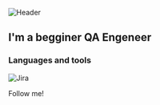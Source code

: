 ![Header](https://user-images.githubusercontent.com/113775068/194911002-d9a06bd2-1008-4bc6-9fab-d97f9a5cefbe.png)

## I'm a begginer QA Engeneer

### Languages and tools
![Jira](https://img.shields.io/badge/-JIRA-090909?style=for-the-badge&logo=Jira&logoColor=0000FF)

Follow me!
